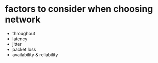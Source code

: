 # factors to consider when choosing network
- throughout
- latency
- jitter
- packet loss
- availability & reliability
